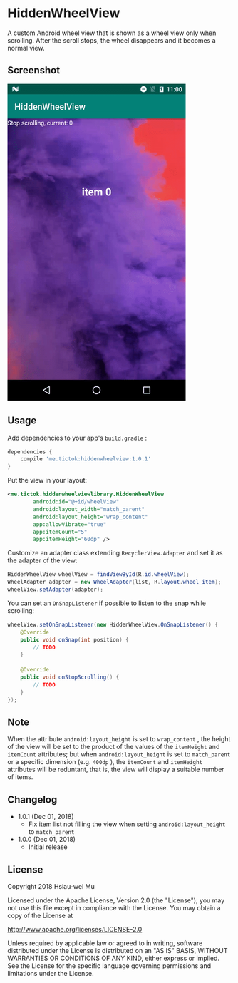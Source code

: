 # HiddenWheelView

A custom Android wheel view that is shown as a wheel view only when scrolling. After the scroll stops, the wheel disappears and it becomes a normal view.

## Screenshot

![Screenshot](./images/screenshot.gif)

## Usage

Add dependencies to your app's `build.gradle` :

```groovy
dependencies {
	compile 'me.tictok:hiddenwheelview:1.0.1'
}
```

Put the view in your layout:

```xml
<me.tictok.hiddenwheelviewlibrary.HiddenWheelView
        android:id="@+id/wheelView"
        android:layout_width="match_parent"
        android:layout_height="wrap_content"
        app:allowVibrate="true"
        app:itemCount="5"
        app:itemHeight="60dp" />
```

Customize an adapter class extending `RecyclerView.Adapter` and set it as the adapter of the view:

```java
HiddenWheelView wheelView = findViewById(R.id.wheelView);
WheelAdapter adapter = new WheelAdapter(list, R.layout.wheel_item);
wheelView.setAdapter(adapter);
```

You can set an `OnSnapListener` if possible to listen to the snap while scrolling:

```java
wheelView.setOnSnapListener(new HiddenWheelView.OnSnapListener() {
	@Override
	public void onSnap(int position) {
		// TODO
	}

	@Override
	public void onStopScrolling() {
		// TODO
	}
});
```

## Note

When the attribute `android:layout_height` is set to `wrap_content` , the height of the view will be set to the product of the values of the `itemHeight` and `itemCount` attributes; but when `android:layout_height` is set to `match_parent` or a specific dimension (e.g. `400dp` ), the `itemCount` and `itemHeight` attributes will be reduntant, that is, the view will display a suitable number of items.

## Changelog

- 1.0.1 (Dec 01, 2018)
  - Fix item list not filling the view when setting `android:layout_height` to `match_parent`
- 1.0.0 (Dec 01, 2018)
  - Initial release

## License

Copyright 2018 Hsiau-wei Mu

Licensed under the Apache License, Version 2.0 (the "License"); you may not use this file except in compliance with the License. You may obtain a copy of the License at

http://www.apache.org/licenses/LICENSE-2.0

Unless required by applicable law or agreed to in writing, software distributed under the License is distributed on an "AS IS" BASIS, WITHOUT WARRANTIES OR CONDITIONS OF ANY KIND, either express or implied. See the License for the specific language governing permissions and limitations under the License.